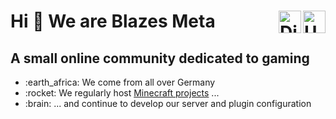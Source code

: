 # Hi 👋 We are Blazes Meta <a href="https://stats.uptimerobot.com/q0o5oHL9Z5" target="_blank" rel="noreferrer"><img src="https://framerusercontent.com/images/YYpK7OIyG1xLnlHOFf1OR1m8.svg" width="36" height="36" align="right" alt="UptimeRobot" /></a><a href="https://discord.gg/2YvbptpAqz" target="_blank" rel="noreferrer"><img src="https://www.svgrepo.com/download/353655/discord-icon.svg" width="36" align="right" alt="Discord" /></a>

A small online community dedicated to gaming 
------------------------------------------------------------------


<ul>
    <li>:earth_africa: We come from all over Germany</li>
    <li>:rocket: We regularly host <a href=https://blazesmeta.notion.site/Projekte-0cc90fc32adf457e85dbdfbca050ec8b>Minecraft projects</a> ...</li>
    <li>:brain: ... and continue to develop our server and plugin configuration</li>
</ul>



<!--
### Interesting Repositorys
[![Readme Card](https://github-readme-stats.vercel.app/api/pin/?username=Blazes-Meta&repo=meta-maltino-minecraft-server&theme=dark&bg_color=161928&title_color=ffffff&text_color=ffffff&border_color=2A2630&description_lines_count=3)](https://github.com/Blazes-Meta/meta-maltino-minecraft-server)
-->

